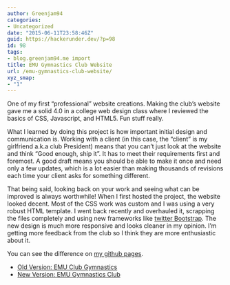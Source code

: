 ```yaml
---
author: Greenjam94
categories:
- Uncategorized
date: "2015-06-11T23:58:46Z"
guid: https://hackerunder.dev/?p=98
id: 98
tags:
- blog.greenjam94.me import
title: EMU Gymnastics Club Website
url: /emu-gymnastics-club-website/
xyz_smap:
- "1"
---
```


One of my first “professional” website creations. Making the club’s website gave me a solid 4.0 in a college web design class where I reviewed the basics of CSS, Javascript, and HTML5. Fun stuff really.

What I learned by doing this project is how important initial design and communication is. Working with a client (in this case, the “client” is my girlfriend a.k.a club President) means that you can’t just look at the website and think “Good enough, ship it”. It has to meet their requirements first and foremost. A good draft means you should be able to make it once and need only a few updates, which is a lot easier than making thousands of revisions each time your client asks for something different.

That being said, looking back on your work and seeing what can be improved is always worthwhile! When I first hosted the project, the website looked decent. Most of the CSS work was custom and I was using a very robust HTML template. I went back recently and overhauled it, scrapping the files completely and using new frameworks like [twitter Bootstrap](http://getbootstrap.com/). The new design is much more responsive and looks cleaner in my opinion. I’m getting more feedback from the club so I think they are more enthusiastic about it.

You can see the difference on [my github pages](http://greenjam94.github.io).

- [Old Version: EMU Club Gymnastics](http://greenjam94.github.io/emuClubGymnasticsOld/)
- [New Version: EMU Gymnastics Club](http://greenjam94.github.io/emuClubGymnastics/)